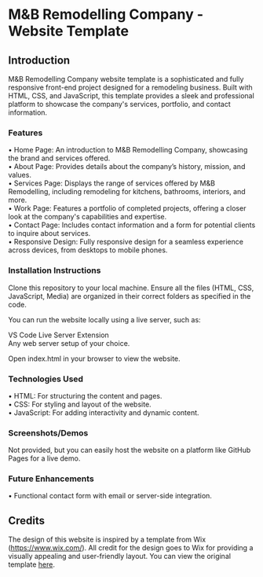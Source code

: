 # M&B Remodelling Company - Website Template
## Introduction
M&B Remodelling Company website template is a sophisticated and fully responsive front-end project designed for a remodeling business. Built with HTML, CSS, and JavaScript, this template provides a sleek and professional platform to showcase the company's services, portfolio, and contact information.

### Features
• Home Page: An introduction to M&B Remodelling Company, showcasing the brand and services offered. <br> 
• About Page: Provides details about the company’s history, mission, and values. <br> 
• Services Page: Displays the range of services offered by M&B Remodelling, including remodeling for kitchens, bathrooms, interiors, and more.<br> 
• Work Page: Features a portfolio of completed projects, offering a closer look at the company's capabilities and expertise. <br> 
• Contact Page: Includes contact information and a form for potential clients to inquire about services. <br> 
• Responsive Design: Fully responsive design for a seamless experience across devices, from desktops to mobile phones. <br>

### Installation Instructions
Clone this repository to your local machine.
Ensure all the files (HTML, CSS, JavaScript, Media) are organized in their correct folders as specified in the code.

You can run the website locally using a live server, such as:

VS Code Live Server Extension <br>
Any web server setup of your choice. <br>

Open index.html in your browser to view the website.

### Technologies Used
• HTML: For structuring the content and pages. <br> 
• CSS: For styling and layout of the website. <br> 
• JavaScript: For adding interactivity and dynamic content. <br>

### Screenshots/Demos
Not provided, but you can easily host the website on a platform like GitHub Pages for a live demo.

### Future Enhancements
• Functional contact form with email or server-side integration. <br>

## Credits
The design of this website is inspired by a template from Wix (https://www.wix.com/). All credit for the design goes to Wix for providing a visually appealing and user-friendly layout. You can view the original template [here](https://www.wix.com/website-template/view/html/2333?originUrl=https%3A%2F%2Fwww.wix.com%2Fwebsite%2Ftemplates%3Fcriteria%3DHome%2Bremodelling%2Bcompany&tpClick=view_button&esi=4b332534-bddf-4d1a-a51b-dbf312cf06c3).